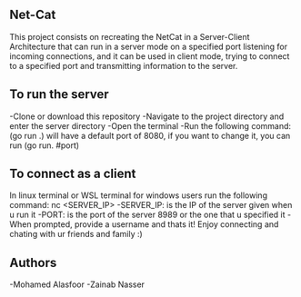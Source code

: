 ## Net-Cat
This project consists on recreating the NetCat in a Server-Client Architecture that can run in a server mode on a specified port listening for incoming connections, and it can be used in client mode, trying to connect to a specified port and transmitting information to the server.

## To run the server
-Clone or download this repository
-Navigate to the project directory and enter the server directory
-Open the terminal 
-Run the following command:
  (go run .) will have a default port of 8080, if you want to change it, you can run (go run. #port)

## To connect as a client
In linux terminal or WSL terminal for windows users run the following command:
nc <SERVER_IP> <PORT> 
-SERVER_IP: is the IP of the server given when u run it 
-PORT: is the port of the server 8989 or the one that u specified it
-When prompted, provide a username and thats it!
Enjoy connecting and chating with ur friends and family :)

## Authors
-Mohamed Alasfoor
-Zainab Nasser